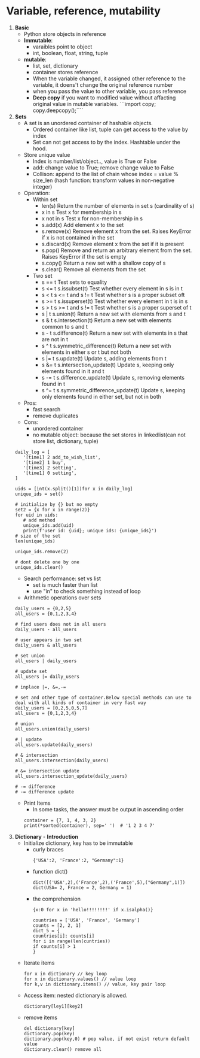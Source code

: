 # Variable, reference, mutability 
1. **Basic** 
   - Python store objects in reference 
   - **Immutable**:
     - varaibles point to object
     - int, boolean, float, string, tuple
   - **mutable**:
     - list, set, dictionary
     - container stores reference 
     - When the variable changed, it assigned other reference to the variable, it doens't change the original reference number
     - when you pass the value to other variable, you pass reference
     - **Deep copy** if you want to modified value without affacting original value in mutable variables. 
     ```import copy; copy.deepcopy();````
2. **Sets**
   - A set is an unordered container of hashable objects.
      - Ordered container like list, tuple can get access to the value by index
      - Set can not get access to by the index. Hashtable under the hood.
   - Store unique value 
     - Index is number/list/object.., value is True or False
     - add: change value to True; remove change value to False
      - Collison: append to the list of chain whose index = value % size_len (hash function: transform values in non-negative integer)
   - Operation: 
     - Within set 
         - len(s)	Return the number of elements in set s (cardinality of s)
         - x in s	Test x for membership in s
         - x not in s	Test x for non-membership in s
         - s.add(x)	Add element x to the set
         - s.remove(x)	Remove element x from the set. Raises KeyError if x is not contained in the set
         - s.discard(x)	Remove element x from the set if it is present
         - s.pop()	Remove and return an arbitrary element from the set. Raises KeyError if the set is empty
         - s.copy()	Return a new set with a shallow copy of s
         - s.clear()	Remove all elements from the set
      - Two set 
        - s == t		Test sets to equality
        - s <= t	s.issubset(t)	Test whether every element in s is in t
        - s < t	s <= t and s != t	Test whether s is a proper subset of ​t
        - s >= t	s.issuperset(t)	Test whether every element in t is in s
        - s > t	s >= t and s != t	Test whether s is a proper superset of t
        - s | t	s.union(t)	Return a new set with elements from s and t
        - s & t	s.intersection(t)	Return a new set with elements common to s and t
        - s - t	s.difference(t)	Return a new set with elements in s that are not in t
        - s ^ t	s.symmetric_difference(t)	Return a new set with elements in either s or t but not both
        - s |= t	s.update(t)	Update s, adding elements from t
        - s &= t	s.intersection_update(t)	Update s, keeping only elements found in it and t
        - s -= t	s.difference_update(t)	Update s, removing elements found in t
        - s ^= t	s.symmetric_difference_update(t)	Update s, keeping only elements found in either set, but not in both
   - Pros:
     - fast search
     - remove duplicates 
   - Cons:
     - unordered container 
     - no mutable object: because the set stores in linkedlist(can not store list, dictionary, tuple)    
    ```
   daily_log = [
       '[time1] 2 add_to_wish_list',
       '[time2] 1 buy',
       '[time3] 2 setting',
       '[time1] 0 setting',
   ]

   uids = [int(x.split()[1])for x in daily_log]
   unique_ids = set()

   # initialize by {} but no empty 
   set2 = {x for x in range(2)}
   for uid in uids:
       # add method
       unique_ids.add(uid)
       print(f'user id: {uid}; unique ids: {unique_ids}')
   # size of the set 
   len(unique_ids)

   unique_ids.remove(2)

   # dont delete one by one 
   unique_ids.clear()
    ```
   - Search performance: set vs list
      - set is much faster than list 
      - use "in" to check something instead of loop
   - Arithmetic operations over sets  
   ```
   daily_users = {0,2,5}
   all_users = {0,1,2,3,4}
   
   # find users does not in all users 
   daily_users - all_users
   
   # user appears in two set 
   daily_users & all_users
   
   # set union 
   all_users | daily_users
   
   # update set 
   all_users |= daily_users
   
   # inplace |=, &=,-=
  
   # set and other type of container.Below special methods can use to deal with all kinds of container in very fast way 
   daily_users = [0,2,5,0,5,7]
   all_users = {0,1,2,3,4}
   
   # union 
   all_users.union(daily_users)
   
   # | update
   all_users.update(daily_users)
   
   # & intersection 
   all_users.intersection(daily_users)
   
   # &= intersection update 
   all_users.intersection_update(daily_users)
   
   # -= difference 
   # -= difference update 
   ```
   - Print Items 
     - In some tasks, the answer must be output in ascending order
     ```
     container = {7, 1, 4, 3, 2}
     print(*sorted(container), sep=' ')  # '1 2 3 4 7'
     ```
  3. **Dictionary**
    - **Introduction** 
      - Initialize dictionary, key has to be immutable  
         - curly braces
            ```
            {'USA':2, 'France':2, "Germany":1}
            ```
         - function dict()
           ```
           dict([('USA',2),('France',2),('France',5),("Germany",1)])
           dict(USA= 2, France = 2, Germany = 1)
           ```
         - the comprehension 
            ```
            {x:0 for x in 'hello!!!!!!!!' if x.isalpha()}
            
            countries = ['USA', 'France', 'Germany']
            counts = [2, 2, 1]
            dict_5 = {
            countries[i]: counts[i]
            for i in range(len(cuntries))
            if counts[i] > 1
            }
            ```
       - Iterate items
         ```
         for x in dictionary // key loop
         for x in dictionary.values() // value loop 
         for k,v in dictionary.items() // value, key pair loop 
         ```
       - Access item: nested dictionary is allowed.  
         ```
         dictionary[ley1][key2]
         ```
       - remove items 
            ``` 
            del dictionary[key]
            dictionary.pop(key)
            dictionary.pop(key,0) # pop value, if not exist return default value 
            dictionary.clear() remove all 

            ``` 
  
